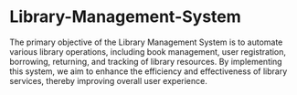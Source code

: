 # Library-Management-System
The primary objective of the Library Management System is to automate various library operations, including book management, user registration, borrowing, returning, and tracking of library resources. By implementing this system, we aim to enhance the efficiency and effectiveness of library services, thereby improving overall user experience.

